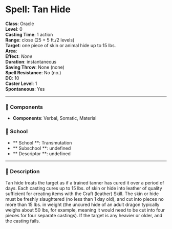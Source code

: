 
# Spell: Tan Hide
**Class**: Oracle  
**Level**: 0  
**Casting Time**: 1 action  
**Range**: close (25 + 5 ft./2 levels)  
**Target**: one piece of skin or animal hide up to 15 lbs.  
**Area**:   
**Effect**: _None_  
**Duration**: instantaneous  
**Saving Throw**: None (none)  
**Spell Resistance**: No (no.)  
**DC**: 10  
**Caster Level**: 1  
**Spontaneous**: Yes

---

### 🔮 Components
- **Components**: Verbal, Somatic, Material

### 🏫 School
- ** School **: Transmutation
- ** Subschool **: undefined
- ** Descriptor **: undefined
---

### 📜 Description
Tan hide treats the target as if a trained tanner has cured it over a period of days. Each casting cures up to 15 lbs. of skin or hide into leather of quality sufficient for creating items with the Craft (leather) Skill. The skin or hide must be freshly slaughtered (no less than 1 day old), and cut into pieces no more than 15 lbs. in weight (the uncured hide of an adult dragon typically weighs about 50 lbs, for example, meaning it would need to be cut into four pieces for four separate castings). If the target is any heavier or older, and the casting fails.
